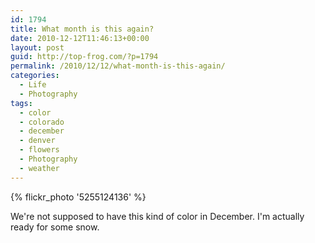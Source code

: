 ```yaml
---
id: 1794
title: What month is this again?
date: 2010-12-12T11:46:13+00:00
layout: post
guid: http://top-frog.com/?p=1794
permalink: /2010/12/12/what-month-is-this-again/
categories:
  - Life
  - Photography
tags:
  - color
  - colorado
  - december
  - denver
  - flowers
  - Photography
  - weather
---
```


{% flickr_photo '5255124136' %}

We're not supposed to have this kind of color in December. I'm actually ready for some snow.
